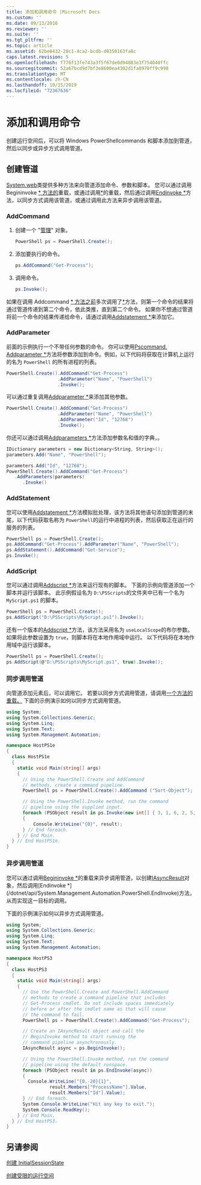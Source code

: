 ```yaml
---
title: 添加和调用命令 |Microsoft Docs
ms.custom: ''
ms.date: 09/13/2016
ms.reviewer: ''
ms.suite: ''
ms.tgt_pltfrm: ''
ms.topic: article
ms.assetid: 62be8432-28c1-4ca2-bcdb-d0350163fa8c
caps.latest.revision: 5
ms.openlocfilehash: f776f13fe743a3f5f67de0d94883e3f754040ffc
ms.sourcegitcommit: 52a67bcd9d7bf3e8600ea4302d1fa8970ff9c998
ms.translationtype: MT
ms.contentlocale: zh-CN
ms.lasthandoff: 10/15/2019
ms.locfileid: "72367636"
---
```

# <a name="adding-and-invoking-commands"></a>添加和调用命令

创建运行空间后，可以将 Windows PowerShellcommands 和脚本添加到管道，然后以同步或异步方式调用管道。

## <a name="creating-a-pipeline"></a>创建管道

 [System.web](/dotnet/api/system.management.automation.powershell)类提供多种方法来向管道添加命令、参数和脚本。 您可以通过调用 Begininvoke [* 方法的](/dotnet/api/System.Management.Automation.PowerShell.Invoke)重载，或通过调用[*](/dotnet/api/System.Management.Automation.PowerShell.BeginInvoke)的重载，然后通过调用[Endinvoke *](/dotnet/api/System.Management.Automation.PowerShell.EndInvoke)方法，以同步方式调用该管道，或通过调用此方法来异步调用该管道。

### <a name="addcommand"></a>AddCommand

1. 创建一个 "[管理](/dotnet/api/system.management.automation.powershell)" 对象。

   ```csharp
   PowerShell ps = PowerShell.Create();
   ```

2. 添加要执行的命令。

   ```csharp
   ps.AddCommand("Get-Process");
   ```

3. 调用命令。

   ```csharp
   ps.Invoke();
   ```

 如果在调用 Addcommand [* 方法之前](/dotnet/api/System.Management.Automation.PowerShell.Invoke)多次调用了[*](/dotnet/api/System.Management.Automation.PowerShell.AddCommand)方法，则第一个命令的结果将通过管道传递到第二个命令，依此类推，直到第二个命令。 如果你不想通过管道将前一个命令的结果传递给命令，请通过调用[Addstatement *](/dotnet/api/System.Management.Automation.PowerShell.AddStatement)来添加它。

### <a name="addparameter"></a>AddParameter

 前面的示例执行一个不带任何参数的命令。 你可以使用[Pscommand. Addparameter *](/dotnet/api/System.Management.Automation.PSCommand.AddParameter)方法将参数添加到命令。例如，以下代码将获取在计算机上运行的名为 `PowerShell` 的所有进程的列表。

```csharp
PowerShell.Create().AddCommand("Get-Process")
                   .AddParameter("Name", "PowerShell")
                   .Invoke();
```

 可以通过重复调用[Addparameter *](/dotnet/api/System.Management.Automation.PSCommand.AddParameter)来添加其他参数。

```csharp
PowerShell.Create().AddCommand("Get-Process")
                   .AddParameter("Name", "PowerShell")
                   .AddParameter("Id", "12768")
                   .Invoke();
```

 你还可以通过调用[Addparameters *](/dotnet/api/System.Management.Automation.PowerShell.AddParameters)方法添加参数名和值的字典，。

```csharp
IDictionary parameters = new Dictionary<String, String>();
parameters.Add("Name", "PowerShell");

parameters.Add("Id", "12768");
PowerShell.Create().AddCommand("Get-Process")
   .AddParameters(parameters)
      .Invoke()

```

### <a name="addstatement"></a>AddStatement

 您可以使用[Addstatement *](/dotnet/api/System.Management.Automation.PowerShell.AddStatement)方法模拟批处理，该方法将其他语句添加到管道的末尾，以下代码获取名称为 `PowerShell`的运行中进程的列表，然后获取正在运行的服务的列表。

```csharp
PowerShell ps = PowerShell.Create();
ps.AddCommand("Get-Process").AddParameter("Name", "PowerShell");
ps.AddStatement().AddCommand("Get-Service");
ps.Invoke();
```

### <a name="addscript"></a>AddScript

 您可以通过调用[Addscript *](/dotnet/api/System.Management.Automation.PowerShell.AddScript)方法来运行现有的脚本。 下面的示例向管道添加一个脚本并运行该脚本。 此示例假设名为 `D:\PSScripts`的文件夹中已有一个名为 `MyScript.ps1` 的脚本。

```csharp
PowerShell ps = PowerShell.Create();
ps.AddScript("D:\PSScripts\MyScript.ps1").Invoke();
```

 还有一个版本的[Addscript *](/dotnet/api/System.Management.Automation.PowerShell.AddScript)方法，该方法采用名为 `useLocalScope`的布尔参数。 如果将此参数设置为 `true`，则脚本将在本地作用域中运行。 以下代码将在本地作用域中运行该脚本。

```csharp
PowerShell ps = PowerShell.Create();
ps.AddScript(@"D:\PSScripts\MyScript.ps1", true).Invoke();
```

### <a name="invoking-a-pipeline-synchronously"></a>同步调用管道

 向管道添加元素后，可以调用它。 若要以同步方式调用管道，请调用[一个方法的重载。](/dotnet/api/System.Management.Automation.PowerShell.Invoke) 下面的示例演示如何以同步方式调用管道。

```csharp
using System;
using System.Collections.Generic;
using System.Linq;
using System.Text;
using System.Management.Automation;

namespace HostPS1e
{
  class HostPS1e
  {
    static void Main(string[] args)
    {
      // Using the PowerShell.Create and AddCommand
      // methods, create a command pipeline.
      PowerShell ps = PowerShell.Create().AddCommand ("Sort-Object");

      // Using the PowerShell.Invoke method, run the command
      // pipeline using the supplied input.
      foreach (PSObject result in ps.Invoke(new int[] { 3, 1, 6, 2, 5, 4 }))
      {
          Console.WriteLine("{0}", result);
      } // End foreach.
    } // End Main.
  } // End HostPS1e.
}
```

### <a name="invoking-a-pipeline-asynchronously"></a>异步调用管道

 您可以通过调用[Begininvoke *](/dotnet/api/System.Management.Automation.PowerShell.BeginInvoke)的重载来异步调用管道，以创建[IAsyncResult](https://msdn.microsoft.com/library/system.iasyncresult\(v=vs.110\).aspx)对象，然后调用[Endinvoke *](/dotnet/api/System.Management.Automation.PowerShell.EndInvoke)方法，从而实现这一目标的调用。

 下面的示例演示如何以异步方式调用管道。

```csharp
using System;
using System.Collections.Generic;
using System.Linq;
using System.Text;
using System.Management.Automation;

namespace HostPS3
{
  class HostPS3
  {
    static void Main(string[] args)
    {
      // Use the PowerShell.Create and PowerShell.AddCommand
      // methods to create a command pipeline that includes
      // Get-Process cmdlet. Do not include spaces immediately
      // before or after the cmdlet name as that will cause
      // the command to fail.
      PowerShell ps = PowerShell.Create().AddCommand("Get-Process");

      // Create an IAsyncResult object and call the
      // BeginInvoke method to start running the
      // command pipeline asynchronously.
      IAsyncResult async = ps.BeginInvoke();

      // Using the PowerShell.Invoke method, run the command
      // pipeline using the default runspace.
      foreach (PSObject result in ps.EndInvoke(async))
      {
        Console.WriteLine("{0,-20}{1}",
                result.Members["ProcessName"].Value,
                result.Members["Id"].Value);
      } // End foreach.
      System.Console.WriteLine("Hit any key to exit.");
      System.Console.ReadKey();
    } // End Main.
  } // End HostPS3.
}
```

## <a name="see-also"></a>另请参阅

 [创建 InitialSessionState](./creating-an-initialsessionstate.md)

 [创建受限的运行空间](./creating-a-constrained-runspace.md)
